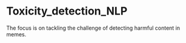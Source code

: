 # Toxicity_detection_NLP
The focus is on tackling the challenge of detecting harmful content in memes.
